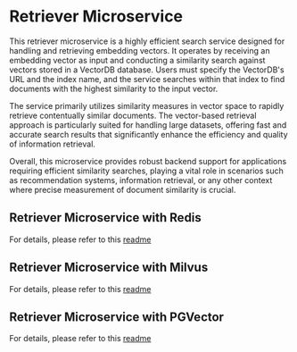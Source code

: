 # Retriever Microservice

This retriever microservice is a highly efficient search service designed for handling and retrieving embedding vectors. It operates by receiving an embedding vector as input and conducting a similarity search against vectors stored in a VectorDB database. Users must specify the VectorDB's URL and the index name, and the service searches within that index to find documents with the highest similarity to the input vector.

The service primarily utilizes similarity measures in vector space to rapidly retrieve contentually similar documents. The vector-based retrieval approach is particularly suited for handling large datasets, offering fast and accurate search results that significantly enhance the efficiency and quality of information retrieval.

Overall, this microservice provides robust backend support for applications requiring efficient similarity searches, playing a vital role in scenarios such as recommendation systems, information retrieval, or any other context where precise measurement of document similarity is crucial.

## Retriever Microservice with Redis

For details, please refer to this [readme](redis/README.md)

## Retriever Microservice with Milvus

For details, please refer to this [readme](milvus/README.md)

## Retriever Microservice with PGVector

For details, please refer to this [readme](pgvector/README.md)
